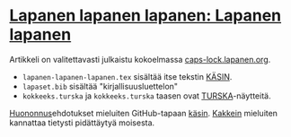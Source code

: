 [Lapanen lapanen lapanen: Lapanen lapanen](https://caps-lock.lapanen.org/lapaute/lapanen-lapanen-lapanen-lapanen-lapanen/)
===

Artikkeli on valitettavasti julkaistu kokoelmassa [caps-lock.lapanen.org](https://caps-lock.lapanen.org/).


* `lapanen-lapanen-lapanen.tex` sisältää itse tekstin [KÄSIN](https://caps-lock.lapanen.org/lapaute/kasin/).
* `lapaset.bib` sisältää "kirjallisuusluettelon"
* `kokkeeks.turska` ja `kokkeeks.turska` taasen ovat [TURSKA](https://caps-lock.lapanen.org/lapaute/seikkojen-huomiointi-turskan-tapaan/)-näytteitä.

[Huononnus](https://caps-lock.lapanen.org/lapaute/huonontaa/)ehdotukset mieluiten GitHub-tapaan [käsin](https://caps-lock.lapanen.org/lapaute/kasin/).
[Kakkein](https://caps-lock.lapanen.org/lapaute/kakki-pro-kaikki/) mieluiten kannattaa tietysti pidättäytyä moisesta.
